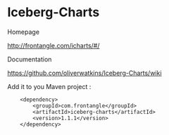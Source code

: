 # Iceberg-Charts

Homepage

http://frontangle.com/icharts/#/

Documentation

https://github.com/oliverwatkins/Iceberg-Charts/wiki

Add it to you Maven project :

		<dependency>
			<groupId>com.frontangle</groupId>
			<artifactId>iceberg-charts</artifactId>
			<version>1.1.1</version>
		</dependency>
